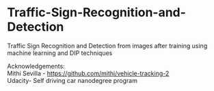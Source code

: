 # Traffic-Sign-Recognition-and-Detection
Traffic Sign Recognition and Detection from images after training using machine learning and DIP techniques

Acknowledgements:<br />
Mithi Sevilla - https://github.com/mithi/vehicle-tracking-2  
Udacity- Self driving car nanodegree program
